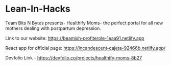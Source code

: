 # Lean-In-Hacks
Team Bits N Bytes presents- Healthify Moms- the perfect portal for all new mothers dealing with postpartum depression.

Link to our website: https://beamish-profiterole-1eaa91.netlify.app

React app for official page: https://incandescent-cajeta-92466b.netlify.app/

Devfolio Link - https://devfolio.co/projects/healthify-moms-8b27

